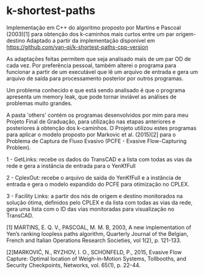# k-shortest-paths
Implementação em C++ do algoritmo proposto por Martins e Pascoal (2003)[1] para obtenção dos k-caminhos mais curtos entre um par origem-destino
Adaptado a partir da implementação disponível em https://github.com/yan-qi/k-shortest-paths-cpp-version

As adaptações feitas permitem que seja analisado mais de um par OD de cada vez. 
Por preferência pessoal, também alterei o programa para funcionar a partir de um executável que lê um arquivo de entrada e gera um arquivo de saída para processamento posterior por outros programas.

Um problema conhecido e que está sendo analisado é que o programa apresenta um memory leak, que pode tornar inviável as análises de problemas muito grandes.

A pasta 'others' contém os programas desenvolvidos por mim para meu Projeto Final de Graduação, para utilização nas etapas anteriores e posteriores à obtenção dos k-caminhos. O Projeto utilizou estes programas para aplicar o modelo proposto por Markovic et al. (2015)[2] para o Problema de Captura de Fluxo Evasivo (PCFE - Evasive Flow-Capturing Problem).

1 - GetLinks: recebe os dados do TransCAD e a lista com todas as vias da rede e gera a instância de entrada para o YenKfFull

2 - CplexOut: recebe o arquivo de saída do YenKfFull e a instância de entrada e gera o modelo expandido do PCFE para otimização no CPLEX.

3 - Facility Links: a partir dos nós de origem e destino monitorados na solução ótima, definidos pelo CPLEX e da lista com todas as vias da rede, gera uma lista com o ID das vias monitoradas para visualização no TransCAD.


[1] MARTINS, E. Q. V., PASCOAL, M. M. B, 2003, A new implementation of Yen’s ranking loopless paths algorithm, Quarterly Journal of the Belgian, French and Italian Operations Research Societies, vol 1(2), p. 121-133.

[2]MARKOVIĆ, N., RYZHOV, I. O., SCHONFELD, P., 2015, Evasive Flow Capture: Optimal location of Weigh-in-Motion Systems, Tollbooths, and Security Checkpoints, Networks, vol. 65(1), p. 22-44.